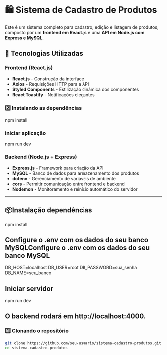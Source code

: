 # 🛍️ Sistema de Cadastro de Produtos  

Este é um sistema completo para cadastro, edição e listagem de produtos, composto por um **frontend em React.js** e uma **API em Node.js com Express e MySQL**.  

## 🚀 Tecnologias Utilizadas  

### **Frontend (React.js)**
- **React.js** - Construção da interface  
- **Axios** - Requisições HTTP para a API  
- **Styled Components** - Estilização dinâmica dos componentes  
- **React Toastify** - Notificações elegantes  

### **2️⃣ Instalando as dependências**

  npm install

### **iniciar aplicação**
  npm run dev



### **Backend (Node.js + Express)**
- **Express.js** - Framework para criação da API  
- **MySQL** - Banco de dados para armazenamento dos produtos  
- **dotenv** - Gerenciamento de variáveis de ambiente  
- **cors** - Permitir comunicação entre frontend e backend  
- **Nodemon** - Monitoramento e reinício automático do servidor  

---

## 📦Instalação dependências 

npm install

## Configure o .env com os dados do seu banco MySQLConfigure o .env com os dados do seu banco MySQL

DB_HOST=localhost
DB_USER=root
DB_PASSWORD=sua_senha
DB_NAME=seu_banco

## Iniciar servidor
npm run dev

## O backend rodará em http://localhost:4000.





### **1️⃣ Clonando o repositório**  
```sh
git clone https://github.com/seu-usuario/sistema-cadastro-produtos.git
cd sistema-cadastro-produtos



